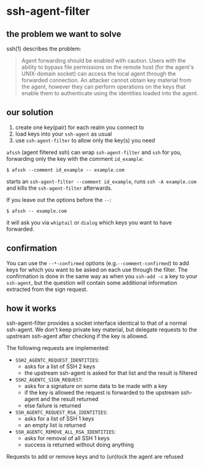 ssh-agent-filter
================


the problem we want to solve
----------------------------

ssh(1) describes the problem:
> Agent forwarding should be enabled with caution.  Users with the ability to bypass file permissions on the remote host (for the agent's UNIX-domain socket) can access the local agent through the forwarded connection.  An attacker cannot obtain key material from the agent, however they can perform operations on the keys that enable them to authenticate using the identities loaded into the agent.


our solution
------------

1. create one key(pair) for each realm you connect to
2. load keys into your `ssh-agent` as usual
3. use `ssh-agent-filter` to allow only the key(s) you need

`afssh` (agent filtered ssh) can wrap `ssh-agent-filter` and `ssh` for you, forwarding only the key with the comment `id_example`:

    $ afssh --comment id_example -- example.com

starts an `ssh-agent-filter --comment id_example`, runs `ssh -A example.com` and kills the `ssh-agent-filter` afterwards.

If you leave out the options before the `--`:

    $ afssh -- example.com

it will ask you via `whiptail` or `dialog` which keys you want to have forwarded.


confirmation
------------

You can use the `--*-confirmed` options (e.g.`--comment-confirmed`) to add keys for which you want to be asked on each use through the filter.
The confirmation is done in the same way as when you `ssh-add -c` a key to your `ssh-agent`, but the question will contain some additional information extracted from the sign request.


how it works
------------

ssh-agent-filter provides a socket interface identical to that of a normal ssh-agent.
We don't keep private key material, but delegate requests to the upstream ssh-agent after checking if the key is allowed.

The following requests are implemented:
* `SSH2_AGENTC_REQUEST_IDENTITIES`:
  * asks for a list of SSH 2 keys
  * the upstream ssh-agent is asked for that list and the result is filtered
* `SSH2_AGENTC_SIGN_REQUEST`:
  * asks for a signature on some data to be made with a key
  * if the key is allowed the request is forwarded to the upstream ssh-agent and the result returned
  * else failure is returned
* `SSH_AGENTC_REQUEST_RSA_IDENTITIES`:
  * asks for a list of SSH 1 keys
  * an empty list is returned
* `SSH_AGENTC_REMOVE_ALL_RSA_IDENTITIES`:
  * asks for removal of all SSH 1 keys
  * success is returned without doing anything

Requests to add or remove keys and to (un)lock the agent are refused
